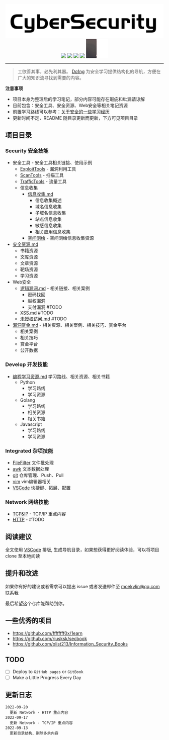 <!-- # Security - Cyber Security Notes
![Categories](https://img.shields.io/badge/Categories-knowledge-orange) ![GitHub last commit](https://img.shields.io/github/last-commit/moekylin/Security) ![GitHub stars](https://img.shields.io/github/stars/moekylin/Security) ![GitHub repo size](https://img.shields.io/github/repo-size/moekylin/Security) -->

<p align=center>
  <img src="@attachment/images/banner/README.png" style="width:600px"><br>
  <img src=https://img.shields.io/badge/Categories-knowledge-orange>
  <img src=https://img.shields.io/github/last-commit/moekylin/Security>
  <img src=https://img.shields.io/github/stars/moekylin/Security>
  <img src=https://img.shields.io/github/repo-size/moekylin/Security>
  <img src="@attachment/images/banner/shimahara.gif" style="width:70px">
</p>

---

> 工欲善其事，必先利其器。 [Do1ng](https://github.com/moekylin/Security) 为安全学习提供结构化的导航，方便在广大的知识流寻找到需要的内容。

**注意事项**

- 项目本身为整理后的学习笔记，部分内容可能存在瑕疵和纰漏请谅解
- 目前包含：安全工具、安全资源、Web安全等相关笔记资源
- 前置学习路线可以参考：[关于安全的一些学习经历](https://www.yuque.com/moekylin/blog/figbfo)
- 更新时间不定，README 随目录更新而更新，下方可见项目目录

## 项目目录

### Security 安全技能

- 安全工具 - 安全工具相关链接、使用示例
  - [ExploitTools](Security/安全工具/ExploitTools.md) - 漏洞利用工具
  - [ScanTools](Security/安全工具/ScanTools.md) - 扫描工具
  - [TrafficTools](Security/安全工具/TrafficTools.md) - 流量工具
  - 信息收集
    - [信息收集.md](Security/渗透测试/信息收集/信息收集.md)
      - 信息收集概述
      - 域名信息收集
      - 子域名信息收集
      - 站点信息收集
      - 敏感信息收集
      - 相关应用信息收集
    - [空间测绘](Security/渗透测试/信息收集/空间测绘.md) - 空间测绘信息收集资源
- [安全资源.md](Security/安全资源.md)
  - 书籍资源
  - 文库资源
  - 文章资源
  - 靶场资源
  - 学习资源
- Web安全
  - [逻辑漏洞.md](Security/Web安全/逻辑漏洞.md) - 相关链接、相关案例
    - 密码找回
    - 越权漏洞
    - 支付漏洞 #TODO
  - [XSS.md](Security/渗透测试/Web安全/XSS.md)  #TODO
  - [未授权访问.md](Security/渗透测试/Web安全/未授权访问.md) #TODO
- [漏洞赏金.md](Security/漏洞赏金.md) - 相关资源、相关案例、相关技巧、赏金平台
  - 相关案例
  - 相关技巧
  - 赏金平台
  - 公开数据

### Develop 开发技能

- [编程学习资源.md](Develop/编程学习资源.md) 学习路线、相关资源、相关书籍
  - Python
    - 学习路线
    - 学习资源
  - Golang
    - 学习路线
    - 相关资源
    - 相关书籍
  - Javascript
    - 学习路线
    - 学习资源

### Integrated 杂项技能

- [FileFilter](Integrated/FileFilter.md) 文件批处理
- [awk](Integrated/awk.md) 文本数据处理
- [git](Integrated/git.md) 仓库管理、Push、Pull
- [vim](Integrated/vim.md) vim编辑器相关
- [VSCode](Integrated/VSCode.md) 快捷键、拓展、配置

### Network 网络技能

- [TCP&IP](Network/TCP&IP.md) - TCP/IP 重点内容
- [HTTP](Network/HTTP.md) - #TODO

## 阅读建议

全文使用 [VSCode](https://azure.microsoft.com/zh-cn/products/visual-studio-code/) 排版, 生成导航目录，如果想获得更好阅读体验，可以将项目 clone 至本地阅读

## 提升和改进

如果你有好的建议或者需求可以提出 issue 或者发送邮件至 moekylin@qq.com 联系我

最后希望这个仓库能帮助到你。

## 一些优秀的项目

- <https://github.com/ffffffff0x/1earn>
- <https://github.com/riusksk/secbook>
- <https://github.com/olist213/Information_Security_Books>

## TODO

- [ ] Deploy to `GitHub pages` or `GitBook`
- [ ] Make a Little Progress Every Day

## 更新日志

```
2022-09-20
  更新 Network - HTTP 重点内容
2022-09-17
  更新 Network - TCP/IP 重点内容
2022-09-13
  更新目录结构、删除多余内容
```
